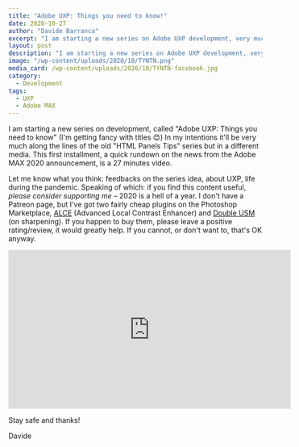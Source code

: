 ```yaml
---
title: "Adobe UXP: Things you need to know!"
date: 2020-10-27
author: "Davide Barranca"
excerpt: "I am starting a new series on Adobe UXP development, very much along the lines of the CEP's HTML Panels Tips. But on video."
layout: post
description: "I am starting a new series on Adobe UXP development, very much along the lines of the CEP's HTML Panels Tips. But on video."
image: "/wp-content/uploads/2020/10/TYNTN.png"
media_card: /wp-content/uploads/2020/10/TYNTN-facebook.jpg
category:
  - Development
tags:
  - UXP
  - Adobe MAX
---
```


I am starting a new series on development, called "Adobe UXP: Things you need to know" (I'm getting fancy with titles 😊) In my intentions it'll be very much along the lines of the old "HTML Panels Tips" series but in a different media. This first installment, a quick rundown on the news from the Adobe MAX 2020 announcement, is a 27 minutes video.

Let me know what you think: feedbacks on the series idea, about UXP, life during the pandemic.
Speaking of which: if you find this content useful, _please consider supporting me_ – 2020 is a hell of a year. I don't have a Patreon page, but I've got two fairly cheap plugins on the Photoshop Marketplace, [ALCE](https://adobe.com/go/cc_plugins_discover_plugin?pluginId=28db2e07&workflow=share) (Advanced Local Contrast Enhancer) and [Double USM](https://adobe.com/go/cc_plugins_discover_plugin?pluginId=78c3cdaf&workflow=share) (on sharpening). If you happen to buy them, please leave a positive rating/review, it would greatly help. If you cannot, or don't want to, that's OK anyway.

<iframe width="560" height="315" src="https://www.youtube.com/embed/zAOUBpDjc1Q" frameborder="0" allow="accelerometer; autoplay; clipboard-write; encrypted-media; gyroscope; picture-in-picture" allowfullscreen></iframe>

Stay safe and thanks!

Davide
